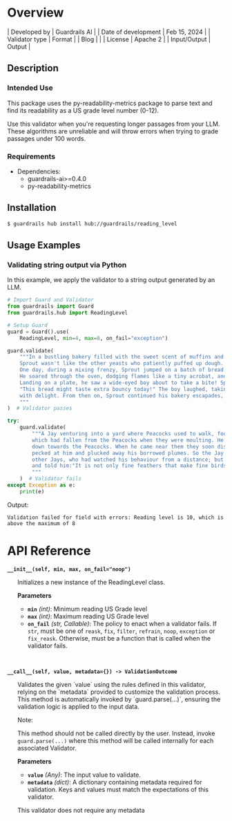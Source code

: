 # Overview

| Developed by | Guardrails AI |
| Date of development | Feb 15, 2024 |
| Validator type | Format |
| Blog |  |
| License | Apache 2 |
| Input/Output | Output |

## Description

### Intended Use
This package uses the py-readability-metrics package to parse text and find its readability as a US grade level number (0-12).

Use this validator when you're requesting longer passages from your LLM. These algorithms are unreliable and will throw errors when trying to grade passages under 100 words.

### Requirements

* Dependencies:
	- guardrails-ai>=0.4.0
    - py-readability-metrics

## Installation

```bash
$ guardrails hub install hub://guardrails/reading_level
```

## Usage Examples

### Validating string output via Python

In this example, we apply the validator to a string output generated by an LLM.

```python
# Import Guard and Validator
from guardrails import Guard
from guardrails.hub import ReadingLevel

# Setup Guard
guard = Guard().use(
    ReadingLevel, min=4, max=8, on_fail="exception")

guard.validate(
    """In a bustling bakery filled with the sweet scent of muffins and cookies, lived a mischievous little yeast named Sprout. 
    Sprout wasn't like the other yeasts who patiently puffed up dough. He longed for adventure! 
    One day, during a mixing frenzy, Sprout jumped on a batch of bread dough and hitched a ride. 
    He soared through the oven, dodging flames like a tiny acrobat, and emerged golden brown and bubbly. 
    Landing on a plate, he saw a wide-eyed boy about to take a bite! Sprout winked,
    "This bread might taste extra bouncy today!" The boy laughed, taking a bite, and his eyes widened 
    with delight. From then on, Sprout continued his bakery escapades, adding a sprinkle of fun to every loaf!
    """
)  # Validator passes

try:
    guard.validate(
        """A Jay venturing into a yard where Peacocks used to walk, found there a number of feathers
        which had fallen from the Peacocks when they were moulting. He tied them all to his tail and strutted
        down towards the Peacocks. When he came near them they soon discovered the cheat, and striding up to him
        pecked at him and plucked away his borrowed plumes. So the Jay could do no better than go back to the
        other Jays, who had watched his behaviour from a distance; but they were equally annoyed with him,
        and told him:"It is not only fine feathers that make fine birds.
        """
    )  # Validator fails
except Exception as e:
    print(e)
```
Output:
```console
Validation failed for field with errors: Reading level is 10, which is above the maximum of 8
```

# API Reference

**`__init__(self, min, max, on_fail="noop")`**
<ul>
Initializes a new instance of the ReadingLevel class.

**Parameters**
- **`min`** *(int)*: Minimum reading US Grade level 
- **`max`** *(int)*: Maximum reading US Grade level 
- **`on_fail`** *(str, Callable)*: The policy to enact when a validator fails. If `str`, must be one of `reask`, `fix`, `filter`, `refrain`, `noop`, `exception` or `fix_reask`. Otherwise, must be a function that is called when the validator fails.
</ul>
<br/>

**`__call__(self, value, metadata={}) -> ValidationOutcome`**
<ul>
Validates the given `value` using the rules defined in this validator, relying on the `metadata` provided to customize the validation process. This method is automatically invoked by `guard.parse(...)`, ensuring the validation logic is applied to the input data.

Note:

This method should not be called directly by the user. Instead, invoke `guard.parse(...)` where this method will be called internally for each associated Validator.

**Parameters**
- **`value`** *(Any)*: The input value to validate.
- **`metadata`** *(dict)*: A dictionary containing metadata required for validation. Keys and values must match the expectations of this validator. 

This validator does not require any metadata
</ul>